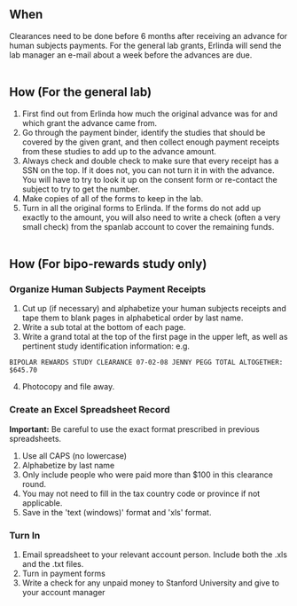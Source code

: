 ## When
Clearances need to be done before 6 months after receiving an advance for human subjects payments.
For the general lab grants, Erlinda will send the lab manager an e-mail about a week before the advances are due.
<br><br>

## How (For the general lab)
  1. First find out from Erlinda how much the original advance was for and which grant the advance came from.
  2. Go through the payment binder, identify the studies that should be covered by the given grant, and then collect enough payment receipts from these studies to add up to the advance amount.
  3. Always check and double check to make sure that every receipt has a SSN on the top. If it does not, you can not turn it in with the advance. You will have to try to look it up on the consent form or re-contact the subject to try to get the number.
  4. Make copies of all of the forms to keep in the lab.
  5. Turn in all the original forms to Erlinda. If the forms do not add up exactly to the amount, you will also need to write a check (often a very small check) from the spanlab account to cover the remaining funds.
<br><br>

## How (For bipo-rewards study only)
### Organize Human Subjects Payment Receipts
  1. Cut up (if necessary) and alphabetize your human subjects receipts and tape them to blank pages in alphabetical order by last name.
  2. Write a sub total at the bottom of each page.
  3. Write a grand total at the top of the first page in the upper left, as well as pertinent study identification information: e.g.
  ```
BIPOLAR REWARDS STUDY CLEARANCE 07-02-08 JENNY PEGG TOTAL ALTOGETHER: $645.70
  ```
  4. Photocopy and file away.

### Create an Excel Spreadsheet Record
__Important:__ Be careful to use the exact format prescribed in previous spreadsheets.

  1. Use all CAPS (no lowercase)
  2. Alphabetize by last name
  3. Only include people who were paid more than $100 in this clearance round.
  4. You may not need to fill in the tax country code or province if not applicable.
  5. Save in the 'text (windows)' format and 'xls' format.

### Turn In
  1. Email spreadsheet to your relevant account person. Include both the .xls and the .txt files.
  2. Turn in payment forms
  3. Write a check for any unpaid money to Stanford University and give to your account manager
